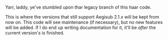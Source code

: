﻿Yarr, laddy, ye've stumbled upon thar legacy branch of this haar code.

This is where the versions that still support Aegisub 2.1.x will be kept from now on. This code will see maintenance (if necessary), but no new features will be added. If I do end up writing documentation for it, it'll be _after_ the current version's is finished.